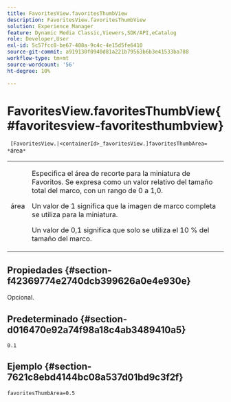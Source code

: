 ```yaml
---
title: FavoritesView.favoritesThumbView
description: FavoritesView.favoritesThumbView
solution: Experience Manager
feature: Dynamic Media Classic,Viewers,SDK/API,eCatalog
role: Developer,User
exl-id: 5c57fcc8-be67-408a-9c4c-4e15d5fe6410
source-git-commit: a919130f0940d81a221b79563b6b3e41533ba788
workflow-type: tm+mt
source-wordcount: '56'
ht-degree: 10%

---
```


# FavoritesView.favoritesThumbView{#favoritesview-favoritesthumbview}

` [FavoritesView.|<containerId>_favoritesView.]favoritesThumbArea= *`área`*`

<table id="table_2B109D2F91E64B5382B31921C3780FA5"> 
 <tbody> 
  <tr> 
   <td colname="col1"> <p><span class="codeph"><span class="varname"> área</span></span> </p> </td> 
   <td colname="col2"> <p> Especifica el área de recorte para la miniatura de Favoritos. Se expresa como un valor relativo del tamaño total del marco, con un rango de <span class="codeph"> 0</span> a <span class="codeph"> 1,0</span>. </p> <p>Un valor de <span class="codeph"> 1</span> significa que la imagen de marco completa se utiliza para la miniatura. </p> <p>Un valor de <span class="codeph"> 0,1</span> significa que solo se utiliza el 10 % del tamaño del marco. </p> </td> 
  </tr> 
 </tbody> 
</table>

## Propiedades {#section-f42369774e2740dcb399626a0e4e930e}

Opcional.

## Predeterminado {#section-d016470e92a74f98a18c4ab3489410a5}

`0.1`

## Ejemplo {#section-7621c8ebd4144bc08a537d01bd9c3f2f}

`favoritesThumbArea=0.5`
